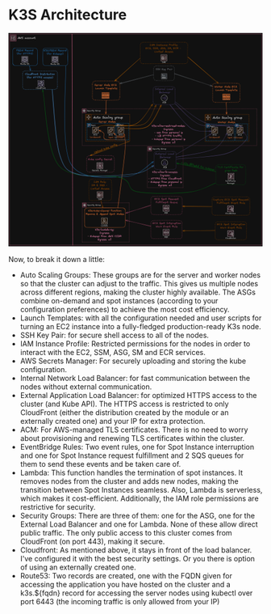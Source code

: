 # K3S Architecture 

![Architecture Diagram](../../assets/diagrams/k3s.png "K3S Architecture Diagram")

Now, to break it down a little:

- Auto Scaling Groups: These groups are for the server and worker nodes so that
  the cluster can adjust to the traffic. This gives us multiple nodes across
  different regions, making the cluster highly available. The ASGs combine
  on-demand and spot instances (according to your configuration preferences) to
  achieve the most cost efficiency.
- Launch Templates: with all the configuration needed and user scripts for
  turning an EC2 instance into a fully-fledged production-ready K3s node.
- SSH Key Pair: for secure shell access to all of the nodes.
- IAM Instance Profile: Restricted permissions for the nodes in order to
  interact with the EC2, SSM, ASG, SM and ECR services.
- AWS Secrets Manager: For securely uploading and storing the kube
  configuration.
- Internal Network Load Balancer: for fast communication between the nodes
  without external communication.
- External Application Load Balancer: for optimized HTTPS access to the cluster
  (and Kube API). The HTTPS access is restricted to only CloudFront (either the
  distribution created by the module or an externally created one) and your IP
  for extra protection.
- ACM: For AWS-managed TLS certificates. There is no need to worry about
  provisioning and renewing TLS certificates within the cluster.
- EventBridge Rules: Two event rules, one for Spot Instance interruption and one
  for Spot Instance request fulfillment and 2 SQS queues for them to send these
  events and be taken care of.
- Lambda: This function handles the termination of spot instances. It removes
  nodes from the cluster and adds new nodes, making the transition between Spot
  Instances seamless. Also, Lambda is serverless, which makes it cost-efficient.
  Additionally, the IAM role permissions are restrictive for security.
- Security Groups: There are three of them: one for the ASG, one for the
  External Load Balancer and one for Lambda. None of these allow direct public
  traffic. The only public access to this cluster comes from CloudFront (on port
  443), making it secure.
- Cloudfront: As mentioned above, it stays in front of the load balancer. I've
  configured it with the best security settings. Or you there is option of using
  an externally created one.
- Route53: Two records are created, one with the FQDN given for accessing the
  application you have hosted on the cluster and a k3s.${fqdn} record for
  accessing the server nodes using kubectl over port 6443 (the incoming traffic
  is only allowed from your IP)
